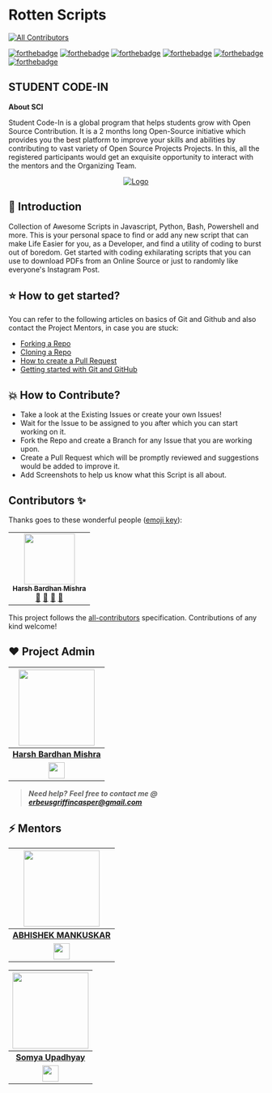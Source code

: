 # Rotten Scripts
<!-- ALL-CONTRIBUTORS-BADGE:START - Do not remove or modify this section -->
[![All Contributors](https://img.shields.io/badge/all_contributors-1-orange.svg?style=flat-square)](#contributors-)
<!-- ALL-CONTRIBUTORS-BADGE:END -->

[![forthebadge](https://forthebadge.com/images/badges/built-by-developers.svg)](https://forthebadge.com)
[![forthebadge](https://forthebadge.com/images/badges/built-with-love.svg)](https://forthebadge.com)
[![forthebadge](https://forthebadge.com/images/badges/built-with-swag.svg)](https://forthebadge.com)
[![forthebadge](https://forthebadge.com/images/badges/made-with-javascript.svg)](https://forthebadge.com)
[![forthebadge](https://forthebadge.com/images/badges/made-with-python.svg)](https://forthebadge.com)
[![forthebadge](https://forthebadge.com/images/badges/you-didnt-ask-for-this.svg)](https://forthebadge.com)

## STUDENT CODE-IN

****About SCI****

Student Code-In is a global program that helps students grow with Open Source Contribution. It is a 2 months long Open-Source initiative which provides you the best platform to improve your skills and abilities by contributing to vast variety of Open Source Projects Projects. In this, all the registered participants would get an exquisite opportunity to interact with the mentors and the Organizing Team. 


<p align="center">
  <a href="https://scodein.tech/">
    <img src="https://avatars1.githubusercontent.com/u/63442932?s=200&v=4" alt="Logo">
  </a>


## 📌 Introduction

Collection of Awesome Scripts in Javascript, Python, Bash, Powershell and more. This is your personal space to find or add any new script
that can make Life Easier for you, as a Developer, and find a utility of coding to burst out of boredom. Get started with coding exhilarating scripts that you can use to download PDFs from an Online Source or just to randomly like everyone's Instagram Post.

## ⭐ How to get started?

You can refer to the following articles on basics of Git and Github and also contact the Project Mentors, in case you are stuck: 

- [Forking a Repo](https://help.github.com/en/github/getting-started-with-github/fork-a-repo)
- [Cloning a Repo](https://help.github.com/en/desktop/contributing-to-projects/creating-a-pull-request)
- [How to create a Pull Request](https://opensource.com/article/19/7/create-pull-request-github)
- [Getting started with Git and GitHub](https://towardsdatascience.com/getting-started-with-git-and-github-6fcd0f2d4ac6)

##  💥 How to Contribute?

- Take a look at the Existing Issues or create your own Issues!
- Wait for the Issue to be assigned to you after which you can start working on it.
- Fork the Repo and create a Branch for any Issue that you are working upon.
- Create a Pull Request which will be promptly reviewed and suggestions would be added to improve it.
- Add Screenshots to help us know what this Script is all about.



## Contributors ✨

Thanks goes to these wonderful people ([emoji key](https://allcontributors.org/docs/en/emoji-key)):

<!-- ALL-CONTRIBUTORS-LIST:START - Do not remove or modify this section -->
<!-- prettier-ignore-start -->
<!-- markdownlint-disable -->
<table>
  <tr>
    <td align="center"><a href="http://harshbardhanmishra.me"><img src="https://avatars1.githubusercontent.com/u/47351025?v=4" width="100px;" alt=""/><br /><sub><b>Harsh Bardhan Mishra</b></sub></a><br /><a href="#projectManagement-harshcasper" title="Project Management">📆</a> <a href="#question-harshcasper" title="Answering Questions">💬</a> <a href="https://github.com/HarshCasper/Rotten-Scripts/pulls?q=is%3Apr+reviewed-by%3Aharshcasper" title="Reviewed Pull Requests">👀</a> <a href="#talk-harshcasper" title="Talks">📢</a></td>
  </tr>
</table>

<!-- markdownlint-enable -->
<!-- prettier-ignore-end -->
<!-- ALL-CONTRIBUTORS-LIST:END -->

This project follows the [all-contributors](https://github.com/all-contributors/all-contributors) specification. Contributions of any kind welcome!



## ❤️ Project Admin

<a href="https://github.com/harshcasper"><img src="https://avatars1.githubusercontent.com/u/47351025?s=460&u=e6985588320978737a51ac23c8a624005fce5e18&v=4" width=150px height=150px /></a>                                                                                         |
| :------------------------------------------------------------------------------------------------------------------------------------------------------------------------------------------------------------------------------------------------------------------------------------------------------------------------------------------: |
|                                                                                                                                        **[Harsh Bardhan Mishra](https://www.linkedin.com/in/harsh-bardhan-mishra-b19990173//)**                                                                                                                                        |
|<a href="https://www.linkedin.com/in/harsh-bardhan-mishra-b19990173/"><img src="https://mpng.subpng.com/20180324/vhe/kisspng-linkedin-computer-icons-logo-social-networking-ser-facebook-5ab6ebfe5f5397.2333748215219374063905.jpg" width="32px" height="32px"></a> |

> **_Need help?_** 
> **_Feel free to contact me @ [erbeusgriffincasper@gmail.com](mailto:erbeusgriffincasper@gmail.com?Subject=RottenScripts)_**

## ⚡ Mentors

<a href="https://github.com/abhishekmankuskar"><img src="https://avatars1.githubusercontent.com/u/55200658?s=460&u=6dde1c68c953f40de5720c21165eed8e1cda7a1d&v=4" width=150px height=150px /></a>                                                                                         |
| :------------------------------------------------------------------------------------------------------------------------------------------------------------------------------------------------------------------------------------------------------------------------------------------------------------------------------------------: |
|                                                                                                                                        **[ABHISHEK MANKUSKAR](https://www.linkedin.com/in/abhishek-mankuskar-03790018b/)**                                                                                                                                        |
|<a href="https://www.linkedin.com/in/abhishek-mankuskar-03790018b/"><img src="https://mpng.subpng.com/20180324/vhe/kisspng-linkedin-computer-icons-logo-social-networking-ser-facebook-5ab6ebfe5f5397.2333748215219374063905.jpg" width="32px" height="32px"></a> |


<a href="https://github.com/som23ya"><img src="https://avatars1.githubusercontent.com/u/43650322?s=400&u=92ee0c4df8e65d8679a4864af03f79a784e396bd&v=4" width=150px height=150px /></a>                                                                                         |
| :------------------------------------------------------------------------------------------------------------------------------------------------------------------------------------------------------------------------------------------------------------------------------------------------------------------------------------------: |
|                                                                                                                                        **[Somya Upadhyay](https://www.linkedin.com/in/somya-upadhyay-5b2028166/)**                                                                                                                                        |
|<a href="https://www.linkedin.com/in/somya-upadhyay-5b2028166/"><img src="https://mpng.subpng.com/20180324/vhe/kisspng-linkedin-computer-icons-logo-social-networking-ser-facebook-5ab6ebfe5f5397.2333748215219374063905.jpg" width="32px" height="32px"></a> |
